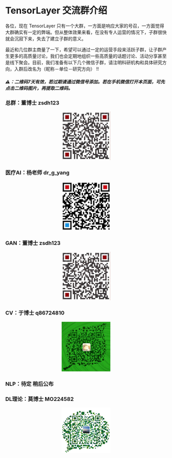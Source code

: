 # TensorLayer 交流群介绍
各位，现在 TensorLayer 只有一个大群，一方面是响应大家的号召，一方面觉得大群确实有一定的弊端。但从整体效果来看，在没有专人运营的情况下，子群很快就会沉寂下来，失去了建立子群的意义。     

最近和几位群主商量了一下，希望可以通过一定的运营手段来活跃子群，让子群产生更多的高质量讨论，我们也会定期地组织一些高质量的话题讨论、活动分享甚至是线下聚会。目前，我们准备有以下几个微信子群，请注明科研机构和具体研究方向，入群后改名为（昵称－单位－研究方向） !!

##### ⚠️：二维码7天有效，若过期请通过微信号添加。若在手机微信打开本页面，可先点击二维码图片，再提取二维码。

### 总群：董博士 zsdh123

<div align="center">
	<img src="images/donghao.jpeg" width="30%" height="30%"/>
</div>

### 医疗AI：杨老师 dr\_g\_yang    

<div align="center">
	<img src="images/yangguang.jpeg" width="30%" height="30%"/>
</div>

### GAN：董博士 zsdh123

<div align="center">
	<img src="images/donghao.jpeg" width="30%" height="30%"/>
</div>

### CV：于博士 q86724810

<div align="center">
	<img src="images/yusimiao.jpeg" width="30%" height="30%"/>
</div>

### NLP：待定 稍后公布


### DL理论：莫博士 MO224582

<div align="center">
	<img src="images/moyuanhan.jpeg" width="30%" height="30%"/>
</div>




